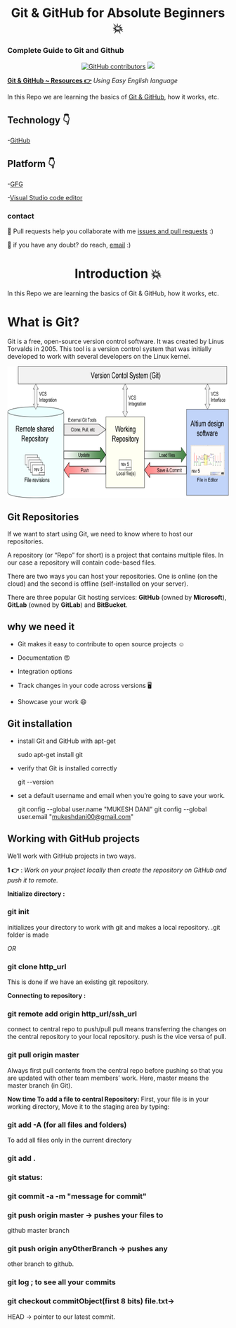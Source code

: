 

<h1 align="center"> Git & GitHub for Absolute Beginners 💥</h1>

### **Complete Guide to Git and Github**

<div align="center">

<a href="https://github.com/mukeshdani/Git-GitHub"><img alt="GitHub contributors" src="https://img.shields.io/github/contributors/mukeshdani/Git-GitHub?color=2b9348"></a>
<a href="https://github.com/mukeshdani/Git-GitHub"><img src="https://img.shields.io/badge/language-English-green.svg"></a>

</div>

**[Git & GitHub  ~ Resources 👉](https://github.com/mukeshdani/Git-GitHub)** *Using Easy English language*

In this Repo we are learning the basics of [Git & GitHub](https://en.wikipedia.org/wiki/GitHub), how it works, etc.


## Technology 👇

-[GitHub](https://github.com/mukeshdani/Git-GitHub) 
 ## Platform 👇

-[GFG](https://www.geeksforgeeks.org/ultimate-guide-git-github/)

-[Visual Studio code editor](https://code.visualstudio.com/)

### contact 
💼 Pull requests help you collaborate with me [issues and pull requests](https://github.com/mukeshdani/Git-GitHub/pulls) :)

 💼 if you have any doubt? do reach, [email](mailto:mukeshdani00@gmail.com) :)

<h1 align="center"> Introduction 💥</h1>

In this Repo we are learning the basics of Git & GitHub, how it works, etc.

# What is Git?
Git is a free, open-source version control software. It was created by Linus Torvalds in 2005. This tool is a version control system that was initially developed to work with several developers on the Linux kernel.

<img align="center" alt="GIF" src="Mukesh.png" width="100%" height="300" />


## **Git Repositories**
If we want to start using Git, we need to know where to host our repositories.

A repository (or “Repo” for short) is a project that contains multiple files. In our case a repository will contain code-based files.

There are two ways you can host your repositories. One is online (on the cloud) and the second is offline (self-installed on your server).

There are three popular Git hosting services: **GitHub** (owned by **Microsoft**), **GitLab** (owned by **GitLab**) and **BitBucket**.

## **why we need it**
  * Git makes it easy to contribute to open source projects ☺️

  * Documentation 😍

  * Integration options

 * Track changes in your code across versions 🖥️

 * Showcase your work 😄


## **Git installation**

 * install Git and GitHub with apt-get

     sudo apt-get install git

* verify that Git is installed correctly

    git --version

* set a default username and email when you’re going to save your work.

    git config --global user.name "MUKESH DANI"
    git config --global user.email "mukeshdani00@gmail.com"



## **Working with GitHub projects**
We’ll work with GitHub projects in two ways.   

**1 👉** : *Work on your project locally then create the repository on GitHub and push it to remote.*

**Initialize directory :**

### git init 
initializes your directory to work with git and
makes a local repository. .git folder is made

*OR*

### git clone http_url 
This is done if we have an existing git repository.


**Connecting to repository :**

### git remote add origin http_url/ssh_url 
connect to central repo to push/pull
pull means transferring the changes on the central repository to your local repository. push is the vice versa of pull.

### git pull origin master
Always first pull contents from the central repo before pushing so that you are updated with other team members’ work.
Here, master means the master branch (in Git).

**Now time To add a file to central Repository:**
First, your file is in your working directory, Move it to the staging area by typing:

### git add -A (for all files and folders)
 To add all files only in the current directory
### git add .
### git status: 
    

### git commit -a -m "message for commit"

### git push origin master -> pushes your files to 
github master branch
### git push origin anyOtherBranch -> pushes any 
   other branch to github.

### git log ; to see all your commits
### git checkout commitObject(first 8 bits) file.txt-> 

HEAD -> pointer to our latest commit.

